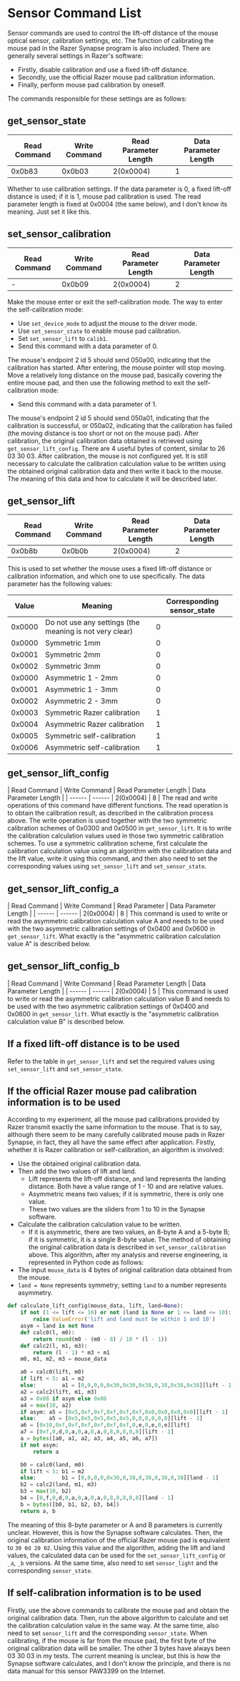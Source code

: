 # Sensor Command List

Sensor commands are used to control the lift-off distance of the mouse optical sensor, calibration settings, etc. The function of calibrating the mouse pad in the Razer Synapse program is also included.
There are generally several settings in Razer's software:

- Firstly, disable calibration and use a fixed lift-off distance.
- Secondly, use the official Razer mouse pad calibration information.
- Finally, perform mouse pad calibration by oneself.

The commands responsible for these settings are as follows:

## get_sensor_state

| Read Command | Write Command | Read Parameter Length | Data Parameter Length |
| ------------ | ------------- | --------------------- | --------------------- |
| 0x0b83       | 0x0b03        | 2(0x0004)             | 1                     |

Whether to use calibration settings. If the data parameter is 0, a fixed lift-off distance is used; if it is 1, mouse pad calibration is used.
The read parameter length is fixed at 0x0004 (the same below), and I don't know its meaning. Just set it like this.

## set_sensor_calibration

| Read Command | Write Command | Read Parameter Length | Data Parameter Length |
| ------------ | ------------- | --------------------- | --------------------- |
| -            | 0x0b09        | 2(0x0004)             | 2                     |

Make the mouse enter or exit the self-calibration mode.
The way to enter the self-calibration mode:

- Use `set_device_mode` to adjust the mouse to the driver mode.
- Use `set_sensor_state` to enable mouse pad calibration.
- Set `set_sensor_lift` to `calib1`.
- Send this command with a data parameter of 0.

The mouse's endpoint 2 id 5 should send 050a00, indicating that the calibration has started.
After entering, the mouse pointer will stop moving. Move a relatively long distance on the mouse pad, basically covering the entire mouse pad, and then use the following method to exit the self-calibration mode:

- Send this command with a data parameter of 1.

The mouse's endpoint 2 id 5 should send 050a01, indicating that the calibration is successful, or 050a02, indicating that the calibration has failed (the moving distance is too short or not on the mouse pad).
After calibration, the original calibration data obtained is retrieved using `get_sensor_lift_config`. There are 4 useful bytes of content, similar to 26 03 30 03.
After calibration, the mouse is not configured yet. It is still necessary to calculate the calibration calculation value to be written using the obtained original calibration data and then write it back to the mouse. The meaning of this data and how to calculate it will be described later.

## get_sensor_lift

| Read Command | Write Command | Read Parameter Length | Data Parameter Length |
| ------------ | ------------- | --------------------- | --------------------- |
| 0x0b8b       | 0x0b0b        | 2(0x0004)             | 2                     |

This is used to set whether the mouse uses a fixed lift-off distance or calibration information, and which one to use specifically. The data parameter has the following values:

| Value  | Meaning                                                 | Corresponding sensor_state |
| ------ | ------------------------------------------------------- | -------------------------- |
| 0x0000 | Do not use any settings (the meaning is not very clear) | 0                          |
| 0x0000 | Symmetric 1mm                                           | 0                          |
| 0x0001 | Symmetric 2mm                                           | 0                          |
| 0x0002 | Symmetric 3mm                                           | 0                          |
| 0x0000 | Asymmetric 1 - 2mm                                      | 0                          |
| 0x0001 | Asymmetric 1 - 3mm                                      | 0                          |
| 0x0002 | Asymmetric 2 - 3mm                                      | 0                          |
| 0x0003 | Symmetric Razer calibration                             | 1                          |
| 0x0004 | Asymmetric Razer calibration                            | 1                          |
| 0x0005 | Symmetric self-calibration                              | 1                          |
| 0x0006 | Asymmetric self-calibration                             | 1                          |

## get_sensor_lift_config

| Read Command | Write Command | Read Parameter Length | Data Parameter Length |
| ------ | ------ | 2(0x0004) | 8 |
The read and write operations of this command have different functions. The read operation is to obtain the calibration result, as described in the calibration process above.
The write operation is used together with the two symmetric calibration schemes of 0x0300 and 0x0500 in `get_sensor_lift`. It is to write the calibration calculation values used in those two symmetric calibration schemes.
To use a symmetric calibration scheme, first calculate the calibration calculation value using an algorithm with the calibration data and the lift value, write it using this command, and then also need to set the corresponding values using `set_sensor_lift` and `set_sensor_state`.

## get_sensor_lift_config_a

| Read Command | Write Command | Read Parameter | Data Parameter Length |
| ------ | ------ | 2(0x0004) | 8 |
This command is used to write or read the asymmetric calibration calculation value A and needs to be used with the two asymmetric calibration settings of 0x0400 and 0x0600 in `get_sensor_lift`. What exactly is the "asymmetric calibration calculation value A" is described below.

## get_sensor_lift_config_b

| Read Command | Write Command | Read Parameter Length | Data Parameter Length |
| ------ | ------ | 2(0x0004) | 5 |
This command is used to write or read the asymmetric calibration calculation value B and needs to be used with the two asymmetric calibration settings of 0x0400 and 0x0600 in `get_sensor_lift`. What exactly is the "asymmetric calibration calculation value B" is described below.

## If a fixed lift-off distance is to be used

Refer to the table in `get_sensor_lift` and set the required values using `set_sensor_lift` and `set_sensor_state`.

## If the official Razer mouse pad calibration information is to be used

According to my experiment, all the mouse pad calibrations provided by Razer transmit exactly the same information to the mouse. That is to say, although there seem to be many carefully calibrated mouse pads in Razer Synapse, in fact, they all have the same effect after application.
Firstly, whether it is Razer calibration or self-calibration, an algorithm is involved:

- Use the obtained original calibration data.
- Then add the two values of lift and land.
  - Lift represents the lift-off distance, and land represents the landing distance. Both have a value range of 1 - 10 and are relative values.
  - Asymmetric means two values; if it is symmetric, there is only one value.
  - These two values are the sliders from 1 to 10 in the Synapse software.
- Calculate the calibration calculation value to be written.
  - If it is asymmetric, there are two values, an 8-byte A and a 5-byte B; if it is symmetric, it is a single 8-byte value.
    The method of obtaining the original calibration data is described in `set_sensor_calibration` above. This algorithm, after my analysis and reverse engineering, is represented in Python code as follows:
- The input `mouse_data` is 4 bytes of original calibration data obtained from the mouse.
- `land = None` represents symmetry; setting `land` to a number represents asymmetry.

```python
def calculate_lift_config(mouse_data, lift, land=None):
    if not (1 <= lift <= 10) or not (land is None or 1 <= land <= 10):
        raise ValueError('lift and land must be within 1 and 10')
    asym = land is not None
    def calc0(l, m0):
        return round(m0 - (m0 - 8) / 10 * (l - 1))
    def calc2(l, m1, m3):
        return (l - 1) * m3 + m1
    m0, m1, m2, m3 = mouse_data

    a0 = calc0(lift, m0)
    if lift < 5: a1 = m2
    else:        a1 = [0,0,0,0,0x30,0x30,0x38,0,38,0x38,0x38][lift - 1]
    a2 = calc2(lift, m1, m3)
    a3 = 0x88 if asym else 0x08
    a4 = max(10, a2)
    if asym: a5 = [0x5,0xf,0xf,0xf,0xf,0xf,0x0,0x0,0x0,0x0][lift - 1]
    else:    a5 = [0x5,0x5,0x5,0x5,0x5,0,0,0,0,0,0][lift - 1]
    a6 = [0x10,0xf,0xf,0xf,0xf,0xf,0xf,0,e,0,e,0,e][lift]
    a7 = [0xf,0,d,0,a,0,a,0,a,0,8,0,8,0,8][lift - 1]
    a = bytes([a0, a1, a2, a3, a4, a5, a6, a7])
    if not asym:
        return a

    b0 = calc0(land, m0)
    if lift < 5: b1 = m2
    else:        b1 = [0,0,0,0,0x30,0,38,0,38,0,38,0,38][land - 1]
    b2 = calc2(land, m1, m3)
    b3 = max(10, b2)
    b4 = [0,f,0,d,0,a,0,a,0,a,0,8,0,8,0,8][land - 1]
    b = bytes([b0, b1, b2, b3, b4])
    return a, b

```

The meaning of this 8-byte parameter or A and B parameters is currently unclear. However, this is how the Synapse software calculates.
Then, the original calibration information of the official Razer mouse pad is equivalent to `30 0d 20 02`. Using this value and the algorithm, adding the lift and land values, the calculated data can be used for the `set_sensor_lift_config` or `_a`, `_b` versions. At the same time, also need to set `sensor_light` and the corresponding `sensor_state`.

## If self-calibration information is to be used

Firstly, use the above commands to calibrate the mouse pad and obtain the original calibration data.
Then, run the above algorithm to calculate and set the calibration calculation value in the same way.
At the same time, also need to set `sensor_lift` and the corresponding `sensor_state`.
When calibrating, if the mouse is far from the mouse pad, the first byte of the original calibration data will be smaller. The other 3 bytes have always been 03 30 03 in my tests. The current meaning is unclear, but this is how the Synapse software calculates, and I don't know the principle, and there is no data manual for this sensor PAW3399 on the Internet.
